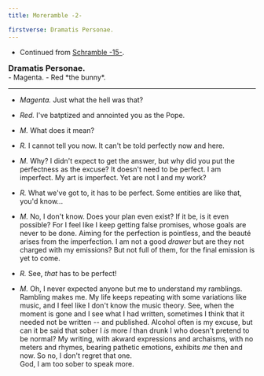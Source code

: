 ```yaml
---
title: Moreramble -2-

firstverse: Dramatis Personae.
---
```


- Continued from [Schramble -15-](/schramble/15).

<h3 id="dp-h3">Dramatis Personae.</h3>
- Magenta.
- Red *the bunny*.

--- 

- *Magenta.* Just what the hell was that?
- *Red.* I've batptized and annointed you as the Pope.
- *M.* What does it mean?
- *R.* I cannot tell you now. It can't be told perfectly now and here.
- *M.* Why? I didn't expect to get the answer, but why did you put the perfectness as the excuse? It doesn't need to be perfect. I am imperfect. My art is imperfect. Yet are not I and my work?
- *R.* What we've got to, it has to be perfect. Some entities are like that, you'd know...
- *M.* No, I don't know. Does your plan even exist? If it be, is it even possible? For I feel like I keep getting false promises, whose goals are never to be done. Aiming for the perfection is pointless, and the beauté arises from the imperfection. I am not a good *drawer* but are they not charged with my emissions? But not full of them, for the final emission is yet to come.
- *R.* See, *that* has to be perfect!

- *M.* Oh, I never expected anyone but me to understand my ramblings. Rambling makes me. My life keeps repeating with some variations like music, and I feel like I don't know the music theory. See, when the moment is gone and I see what I had written, sometimes I think that it needed not be written -- and published. Alcohol often is my excuse, but can it be said that sober I *is* more *I* than drunk I who doesn't pretend to be normal? My writing, with akward expressions and archaisms, with no meters and rhymes, bearing pathetic emotions, exhibits *me* then and now. So no, I don't regret that one. \
God, I am too sober to speak more.

<style>
	#dp-h3 {
		margin: 0;
	}
</style>